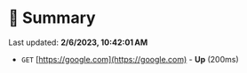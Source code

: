 # 📖 Summary
Last updated: **2/6/2023, 10:42:01 AM**

- `GET` [https://google.com](https://google.com) - **Up** (200ms)
